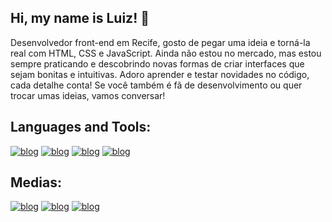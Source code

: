 ## Hi, my name is Luiz! 👋

Desenvolvedor front-end em Recife, gosto de pegar uma ideia e torná-la real com HTML, CSS e JavaScript. Ainda não estou no mercado, mas estou sempre praticando e descobrindo novas formas de criar interfaces que sejam bonitas e intuitivas. Adoro aprender e testar novidades no código, cada detalhe conta! Se você também é fã de desenvolvimento ou quer trocar umas ideias, vamos conversar!

## Languages and Tools:

[![blog](https://img.shields.io/badge/HTML5-E34F26?style=for-the-badge&logo=html5&logoColor=white)]()
[![blog](https://img.shields.io/badge/CSS3-1572B6?style=for-the-badge&logo=css3&logoColor=white)]()
[![blog](https://img.shields.io/badge/JavaScript-F7DF1E?style=for-the-badge&logo=javascript&logoColor=black)]() 
[![blog](https://img.shields.io/badge/React-20232A?style=for-the-badge&logo=react&logoColor=61DAFB)]()


## Medias:

[![blog](https://img.shields.io/badge/Instagram-E4405F?style=for-the-badge&logo=instagram&logoColor=white)](https://www.instagram.com/luizsobral_/)
[![blog](https://img.shields.io/badge/Gmail-D14836?style=for-the-badge&logo=gmail&logoColor=white)]()
[![blog](https://img.shields.io/badge/LinkedIn-0077B5?style=for-the-badge&logo=linkedin&logoColor=white/)](https://www.linkedin.com/in/luiz-eduardo-oliveira-aa1717261/)
